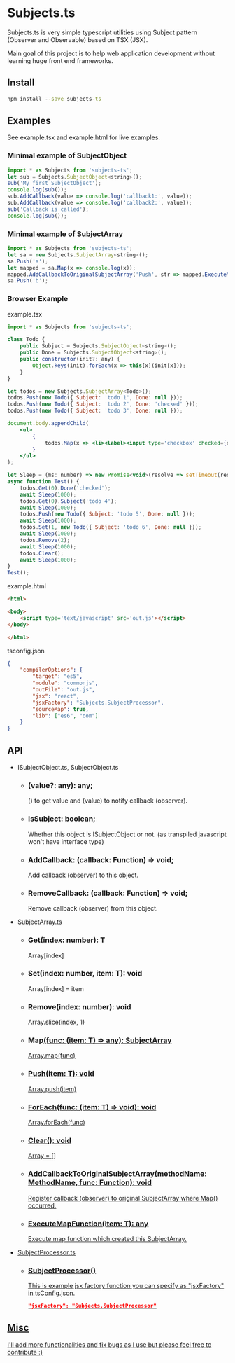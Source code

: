 # Subjects.ts

Subjects.ts is very simple typescript utilities using Subject pattern (Observer and Observable) based on TSX (JSX).

Main goal of this project is to help web application development without learning huge front end frameworks.

## Install

```cmd
npm install --save subjects-ts
```

## Examples

See example.tsx and example.html for live examples.

### Minimal example of SubjectObject

```js
import * as Subjects from 'subjects-ts';
let sub = Subjects.SubjectObject<string>();
sub('My first SubjectObject');
console.log(sub());
sub.AddCallback(value => console.log('callback1:', value));
sub.AddCallback(value => console.log('callback2:', value));
sub('Callback is called');
console.log(sub());
```

### Minimal example of SubjectArray

```js
import * as Subjects from 'subjects-ts';
let sa = new Subjects.SubjectArray<string>();
sa.Push('a');
let mapped = sa.Map(x => console.log(x));
mapped.AddCallbackToOriginalSubjectArray('Push', str => mapped.ExecuteMapFunction(str));
sa.Push('b');
```

### Browser Example
example.tsx
```jsx
import * as Subjects from 'subjects-ts';

class Todo {
	public Subject = Subjects.SubjectObject<string>();
	public Done = Subjects.SubjectObject<string>();
	public constructor(init?: any) {
		Object.keys(init).forEach(x => this[x](init[x]));
	}
}

let todos = new Subjects.SubjectArray<Todo>();
todos.Push(new Todo({ Subject: 'todo 1', Done: null }));
todos.Push(new Todo({ Subject: 'todo 2', Done: 'checked' }));
todos.Push(new Todo({ Subject: 'todo 3', Done: null }));

document.body.appendChild(
	<ul>
		{
			todos.Map(x => <li><label><input type='checkbox' checked={x.Done} />{x.Subject}</label></li>)
		}
	</ul>
);

let Sleep = (ms: number) => new Promise<void>(resolve => setTimeout(resolve, ms));
async function Test() {
	todos.Get(0).Done('checked');
	await Sleep(1000);
	todos.Get(0).Subject('todo 4');
	await Sleep(1000);
	todos.Push(new Todo({ Subject: 'todo 5', Done: null }));
	await Sleep(1000);
	todos.Set(1, new Todo({ Subject: 'todo 6', Done: null }));
	await Sleep(1000);
	todos.Remove(2);
	await Sleep(1000);
	todos.Clear();
	await Sleep(1000);
}
Test();
```
example.html
```html
<html>

<body>
	<script type='text/javascript' src='out.js'></script>
</body>

</html>
```
tsconfig.json
```json
{
	"compilerOptions": {
		"target": "es5",
		"module": "commonjs",
		"outFile": "out.js",
		"jsx": "react",
		"jsxFactory": "Subjects.SubjectProcessor",
		"sourceMap": true,
		"lib": ["es6", "dom"]
	}
}
```

## API

* ISubjectObject.ts, SubjectObject.ts
	* ### (value?: any): any;
		() to get value and (value) to notify callback (observer).
	* ### IsSubject: boolean;
		Whether this object is ISubjectObject or not. (as transpiled javascript won't have interface type)
	* ### AddCallback: (callback: Function) => void;
		Add callback (observer) to this object.
	* ### RemoveCallback: (callback: Function) => void;
		Remove callback (observer) from this object.
* SubjectArray.ts
	* ### Get(index: number): T
		Array[index]
	* ### Set(index: number, item: T): void
		Array[index] = item
	* ### Remove(index: number): void
		Array.slice(index, 1)
	* ### Map<U>(func: (item: T) => any): SubjectArray<U>
		Array.map(func)
	* ### Push(item: T): void
		Array.push(item)
	* ### ForEach(func: (item: T) => void): void
		Array.forEach(func)
	* ### Clear(): void
		Array = []
	* ### AddCallbackToOriginalSubjectArray(methodName: MethodName, func: Function): void
		Register callback (observer) to original SubjectArray where Map() occurred.
	* ### ExecuteMapFunction(item: T): any
		Execute map function which created this SubjectArray.
* SubjectProcessor.ts

	* ### SubjectProcessor()
		This is example jsx factory function you can specify as "jsxFactory" in tsConfig.json.
		```json
		"jsxFactory": "Subjects.SubjectProcessor"
		```

## Misc

I'll add more functionalities and fix bugs as I use but please feel free to contribute :)